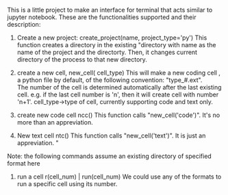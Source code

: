 This is a little project to make an interface for terminal that acts similar to jupyter notebook. 
These are the functionalities supported and their description:
1. Create a new project:
create_project(name, project_type='py')
This function creates a directory in the existing "directory with name as the name of the project and the directorty. Then, it changes current directory of the process to that new directory. 

2. create a new cell, 
new_cell( cell_type)
This will make a new coding cell , a python file by default, of the following convention: 
        "type_#.ext".  
The number of the cell is determined automatically after the last existing cell. e.g. if the last cell number is 'n', then it will create cell with number 'n+1'.
cell_type->type of cell, currently supporting code and text only.

3. create new code cell
ncc()
This function calls "new_cell('code')". It's no more than an appreviation. 

4. New text cell
ntc()
This function calls "new_cell('text')". It is just an appreviation.  "


Note: the following commands assume an existing directory of specified format here 
1. run a cell 
r(cell_num) | run(cell_num) 
We could use any of the formats to run a specific cell using its number. 
